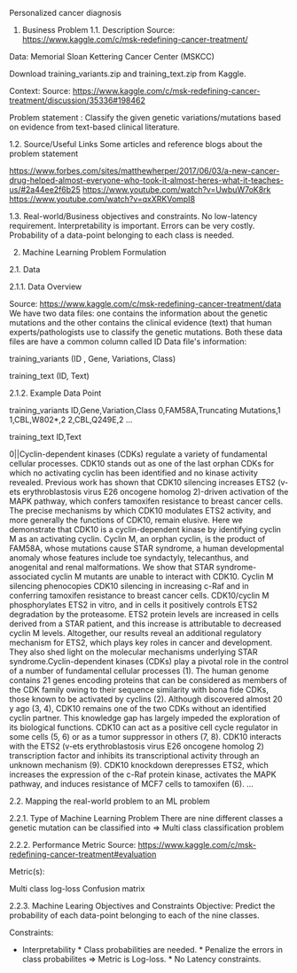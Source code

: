 Personalized cancer diagnosis

1. Business Problem
1.1. Description
Source: https://www.kaggle.com/c/msk-redefining-cancer-treatment/

Data: Memorial Sloan Kettering Cancer Center (MSKCC)

Download training_variants.zip and training_text.zip from Kaggle.

Context:
Source: https://www.kaggle.com/c/msk-redefining-cancer-treatment/discussion/35336#198462

Problem statement : 
Classify the given genetic variations/mutations based on evidence from text-based clinical literature.

1.2. Source/Useful Links
Some articles and reference blogs about the problem statement

https://www.forbes.com/sites/matthewherper/2017/06/03/a-new-cancer-drug-helped-almost-everyone-who-took-it-almost-heres-what-it-teaches-us/#2a44ee2f6b25
https://www.youtube.com/watch?v=UwbuW7oK8rk
https://www.youtube.com/watch?v=qxXRKVompI8


1.3. Real-world/Business objectives and constraints.
No low-latency requirement.
Interpretability is important.
Errors can be very costly.
Probability of a data-point belonging to each class is needed.


2. Machine Learning Problem Formulation

2.1. Data

2.1.1. Data Overview

Source: https://www.kaggle.com/c/msk-redefining-cancer-treatment/data
We have two data files: one contains the information about the genetic mutations and the other contains the clinical evidence (text) that human experts/pathologists use to classify the genetic mutations.
Both these data files are have a common column called ID
Data file's information:

training_variants 
(ID , Gene, Variations, Class)

training_text 
(ID, Text)

2.1.2. Example Data Point

training_variants
ID,Gene,Variation,Class
0,FAM58A,Truncating Mutations,1
1,CBL,W802*,2
2,CBL,Q249E,2
...


training_text
ID,Text


0||Cyclin-dependent kinases (CDKs) regulate a variety of fundamental cellular processes. CDK10 stands out as one of the last orphan CDKs for which no activating cyclin has been identified and no kinase activity revealed. Previous work has shown that CDK10 silencing increases ETS2 (v-ets erythroblastosis virus E26 oncogene homolog 2)-driven activation of the MAPK pathway, which confers tamoxifen resistance to breast cancer cells. The precise mechanisms by which CDK10 modulates ETS2 activity, and more generally the functions of CDK10, remain elusive. Here we demonstrate that CDK10 is a cyclin-dependent kinase by identifying cyclin M as an activating cyclin. Cyclin M, an orphan cyclin, is the product of FAM58A, whose mutations cause STAR syndrome, a human developmental anomaly whose features include toe syndactyly, telecanthus, and anogenital and renal malformations. We show that STAR syndrome-associated cyclin M mutants are unable to interact with CDK10. Cyclin M silencing phenocopies CDK10 silencing in increasing c-Raf and in conferring tamoxifen resistance to breast cancer cells. CDK10/cyclin M phosphorylates ETS2 in vitro, and in cells it positively controls ETS2 degradation by the proteasome. ETS2 protein levels are increased in cells derived from a STAR patient, and this increase is attributable to decreased cyclin M levels. Altogether, our results reveal an additional regulatory mechanism for ETS2, which plays key roles in cancer and development. They also shed light on the molecular mechanisms underlying STAR syndrome.Cyclin-dependent kinases (CDKs) play a pivotal role in the control of a number of fundamental cellular processes (1). The human genome contains 21 genes encoding proteins that can be considered as members of the CDK family owing to their sequence similarity with bona fide CDKs, those known to be activated by cyclins (2). Although discovered almost 20 y ago (3, 4), CDK10 remains one of the two CDKs without an identified cyclin partner. This knowledge gap has largely impeded the exploration of its biological functions. CDK10 can act as a positive cell cycle regulator in some cells (5, 6) or as a tumor suppressor in others (7, 8). CDK10 interacts with the ETS2 (v-ets erythroblastosis virus E26 oncogene homolog 2) transcription factor and inhibits its transcriptional activity through an unknown mechanism (9). CDK10 knockdown derepresses ETS2, which increases the expression of the c-Raf protein kinase, activates the MAPK pathway, and induces resistance of MCF7 cells to tamoxifen (6). ...


2.2. Mapping the real-world problem to an ML problem

2.2.1. Type of Machine Learning Problem
        There are nine different classes a genetic mutation can be classified into => Multi class classification problem
        
2.2.2. Performance Metric
Source: https://www.kaggle.com/c/msk-redefining-cancer-treatment#evaluation

Metric(s):

Multi class log-loss
Confusion matrix

2.2.3. Machine Learing Objectives and Constraints
Objective: Predict the probability of each data-point belonging to each of the nine classes.

Constraints:

* Interpretability * Class probabilities are needed. * Penalize the errors in class probabilites => Metric is Log-loss. * No Latency constraints.
